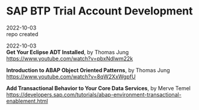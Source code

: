 # SAP BTP Trial Account Development  
2022-10-03   
repo created   

2022-10-03  
**Get Your Eclipse ADT Installed**, by Thomas Jung  
https://www.youtube.com/watch?v=pbxNdlwm22k  

**Introduction to ABAP Object Oriented Patterns**, by Thomas Jung  
https://www.youtube.com/watch?v=8qW2XxWgpfU  

**Add Transactional Behavior to Your Core Data Services**, by Merve Temel  
https://developers.sap.com/tutorials/abap-environment-transactional-enablement.html  
